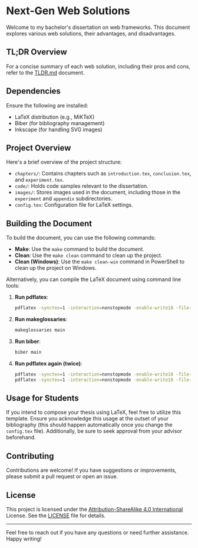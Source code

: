 # Next-Gen Web Solutions

Welcome to my bachelor's dissertation on web frameworks. This document explores various web solutions, their advantages, and disadvantages.

## TL;DR Overview

For a concise summary of each web solution, including their pros and cons, refer to the [TLDR.md](TLDR.md) document.

## Dependencies

Ensure the following are installed:

- LaTeX distribution (e.g., MiKTeX)
- Biber (for bibliography management)
- Inkscape (for handling SVG images)

## Project Overview

Here's a brief overview of the project structure:

- `chapters/`: Contains chapters such as `introduction.tex`, `conclusion.tex`, and `experiment.tex`.
- `code/`: Holds code samples relevant to the dissertation.
- `images/`: Stores images used in the document, including those in the `experiment` and `appendix` subdirectories.
- `config.tex`: Configuration file for LaTeX settings.

## Building the Document

To build the document, you can use the following commands:

- **Make**: Use the `make` command to build the document.
- **Clean**: Use the `make clean` command to clean up the project.
- **Clean (Windows)**: Use the `make clean-win` command in PowerShell to clean up the project on Windows.

Alternatively, you can compile the LaTeX document using command line tools:

1. **Run pdflatex**:
    ```sh
    pdflatex -synctex=1 -interaction=nonstopmode -enable-write18 -file-line-error main.tex
    ```

2. **Run makeglossaries**:
    ```sh
    makeglossaries main
    ```

3. **Run biber**:
    ```sh
    biber main
    ```

4. **Run pdflatex again (twice)**:
    ```sh
    pdflatex -synctex=1 -interaction=nonstopmode -enable-write18 -file-line-error main.tex
    pdflatex -synctex=1 -interaction=nonstopmode -enable-write18 -file-line-error main.tex
    ```

## Usage for Students

If you intend to compose your thesis using LaTeX, feel free to utilize this template. Ensure you acknowledge this usage at the outset of your bibliography (this should happen automatically once you change the `config.tex` file). Additionally, be sure to seek approval from your advisor beforehand.

## Contributing

Contributions are welcome! If you have suggestions or improvements, please submit a pull request or open an issue.

## License

This project is licensed under the [Attribution-ShareAlike 4.0 International](https://creativecommons.org/licenses/by-sa/4.0/) License. See the [LICENSE](LICENSE) file for details.


---

Feel free to reach out if you have any questions or need further assistance. Happy writing!
